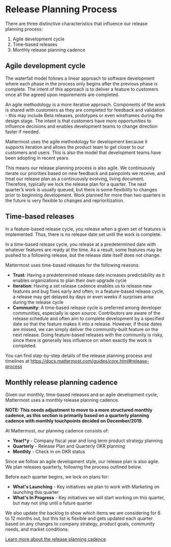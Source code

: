 # Release Planning Process

There are three distinctive characteristics that influence our release planning process:

1. Agile development cycle
2. Time-based releases
3. Monthly release planning cadence

## Agile development cycle
The waterfall model follows a linear approach to software development where each phase in the process only begins after the previous phase is complete. The intent of this approach is to deliver a feature to customers once all the agreed upon requirements are completed.

An agile methodology is a more iterative approach. Components of the work is shared with customers as they are completed for feedback and validation - this may include Beta releases, prototypes or even wireframes during the design stage. The intent is that customers have more opportunities to influence decisions and enables development teams to change direction faster if needed.

Mattermost uses the agile methodology for development because it supports iteration and allows the product team to get closer to our customers and users. This is also the model that development teams have been adopting in recent years.

This means our release planning process is also agile. We continuously iterate our priorities based on new feedback and painpoints we receive, and treat our release plan as a continuously evolving, living document. Therefore, typically we lock the release plan for a quarter. The next quarter’s work is usually queued, but there is some flexibility to changes prior to beginning development. Work planned for more than two quarters in the future is very flexible to changes and reprioritization.  
## Time-based releases

In a feature-based release cycle, you release when a given set of features is implemented. Thus, there is no release date set until the work is complete.

In a time-based release cycle, you release at a predetermined date with whatever features are ready at the time. As a result, some features may be pushed to a following release, but the release date itself does not change.

Mattermost uses time-based releases for the following reasons:

- **Trust**: Having a predetermined release date increases predictability as it enables organizations to plan their own upgrade cycle 
- **Iteration**: Having a set release cadence enables us to release new features and bug fixes early and often; in a feature-based release cycle, a release may get delayed by days or even weeks if surprises arise during the release cycle
- **Community**: A time-based release cycle is preferred among developer communities, especially in open source. Contributors are aware of the release schedule and often aim to complete development by a specified date so that the feature makes it into a release. However, if those dates are missed, we can simply deliver the community-built feature on the next release. Doing feature-based releases with the community is risky, since there is generally less influence on when exactly the work is completed.

You can find step-by-step details of the release planning process and timelines at https://docs.mattermost.com/guides/core.html#release-process

## Monthly release planning cadence

Given our monthly, time-based releases and an agile development cycle, Mattermost uses a monthly release planning cadence.

**NOTE: This needs adjustment to move to a more structured monthly cadence, as this section is primarily based on a quarterly planning cadence with monthly touchpoints decided on December/2019.** 

At Mattermost, our planning cadence consists of:

- **Yearl*y** - Company fiscal year and long term product strategy planning
- **Quarterly** - Release Plan and Quarterly OKR planning
- **Monthly** - Check in on OKR status

Since we follow an agile development style, our release plan is also agile. We plan releases quarterly, following the process outlined below.

Before each quarter begins, we lock on plans for:

- **What's Launching** - Key initiatives we plan to work with Marketing on launching this quarter
- **What's In Progress** - Key initiatives we will start working on this quarter, but may not ship until a future quarter

We also update the backlog to show which items we are considering for 6 to 12 months out, but this list is flexible and gets updated each quarter based on any changes to company strategy, product goals, community needs, and market conditions.

[Learn more about the release planning cadence](/operations/research-and-development/product/product-planning/release-planning-cadence).
